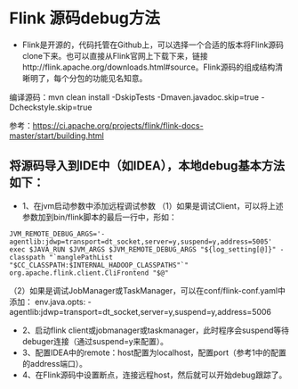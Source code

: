 # Flink 源码debug方法
- Flink是开源的，代码托管在Github上，可以选择一个合适的版本将Flink源码clone下来。也可以直接从Flink官网上下载下来，链接http://flink.apache.org/downloads.html#source。Flink源码的组成结构清晰明了，每个分包的功能见名知意。

编译源码：mvn clean install -DskipTests -Dmaven.javadoc.skip=true -Dcheckstyle.skip=true

参考：https://ci.apache.org/projects/flink/flink-docs-master/start/building.html

## 将源码导入到IDE中（如IDEA），本地debug基本方法如下：

- 1、在jvm启动参数中添加远程调试参数
（1）如果是调试Client，可以将上述参数加到bin/flink脚本的最后一行中，形如：
```aidl
JVM_REMOTE_DEBUG_ARGS='-agentlib:jdwp=transport=dt_socket,server=y,suspend=y,address=5005'
exec $JAVA_RUN $JVM_ARGS $JVM_REMOTE_DEBUG_ARGS "${log_setting[@]}" -classpath "`manglePathList "$CC_CLASSPATH:$INTERNAL_HADOOP_CLASSPATHS"`" org.apache.flink.client.CliFrontend "$@"
```

（2）如果是调试JobManager或TaskManager，可以在conf/flink-conf.yaml中添加：
env.java.opts: -agentlib:jdwp=transport=dt_socket,server=y,suspend=y,address=5006
- 2、启动flink client或jobmanager或taskmanager，此时程序会suspend等待debuger连接（通过suspend=y来配置）。
- 3、配置IDEA中的remote：host配置为localhost，配置port（参考1中的配置的address端口）。
- 4、在Flink源码中设置断点，连接远程host，然后就可以开始debug跟踪了。